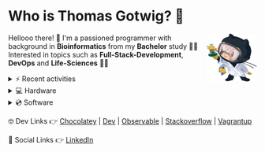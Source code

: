# Who is Thomas Gotwig? 🤔

<img src="assets/octocat.webp" width="20%" align="right">

Hellooo there! 👋 I'm a passioned programmer with background in **Bioinformatics** from my **Bachelor** study 👨‍🎓 Interested in topics such as **Full-Stack-Development**, **DevOps** and **Life-Sciences** 🧑‍💻

<details>
  <summary>⚡️ Recent activities</summary>
  
  <!--START_SECTION:activity-->
1. 🔒 Closed issue [#8](https://github.com/tgotwig/ubuntu/issues/8) in [tgotwig/ubuntu](https://github.com/tgotwig/ubuntu)
2. ❗ Opened issue [#8](https://github.com/tgotwig/ubuntu/issues/8) in [tgotwig/ubuntu](https://github.com/tgotwig/ubuntu)
3. 🔒 Closed issue [#7](https://github.com/tgotwig/ubuntu/issues/7) in [tgotwig/ubuntu](https://github.com/tgotwig/ubuntu)
4. 🔒 Closed issue [#6](https://github.com/tgotwig/ubuntu/issues/6) in [tgotwig/ubuntu](https://github.com/tgotwig/ubuntu)
5. 🔒 Closed issue [#5](https://github.com/tgotwig/ubuntu/issues/5) in [tgotwig/ubuntu](https://github.com/tgotwig/ubuntu)
  <!--END_SECTION:activity-->
</details>

<details>
  <summary>💻 Hardware</summary>
  
  - [💻 MacBook Air (M1, 2020)](https://support.apple.com/kb/SP825?locale=en_GB&viewlocale=en_US)
  - [📺 Apple Studio Display](https://www.apple.com/studio-display/specs)
  - [⌨️ Apple Magic Keyboard (US)](https://support.apple.com/kb/SP734?viewlocale=en_US&locale=en_US)
  - [🏗️ Flexispot standing converter](https://www.amazon.de/gp/product/B073CQ3LGB/ref=ppx_yo_dt_b_asin_title_o03_s00?ie=UTF8&psc=1)
</details>

<details>
  <summary>💿 Software</summary>

  - MacOS
  - Paste
  - Safari
  - DeepL
  - ForkLift
  - Obsidian
  - ChatGPT
  - GitKraken
  - Luminar AI
  - Warp Terminal
  - Microsoft To Do
  - Visual Studio Code
  - Affinity Photo & Designer
  - Parallels Desktop & Toolbox
</details>

🤓 Dev Links 👉 [Chocolatey](https://community.chocolatey.org/profiles/tgotwig) | [Dev](https://dev.to/tgotwig) | [Observable](https://observablehq.com/@tgotwig?tab=profile) | [Stackoverflow](https://stackoverflow.com/users/6244047/thomas-gotwig?tab=profile) | [Vagrantup](https://app.vagrantup.com/tomisia)

🍻 Social Links 👉 [LinkedIn](https://www.linkedin.com/in/tgotwig)
